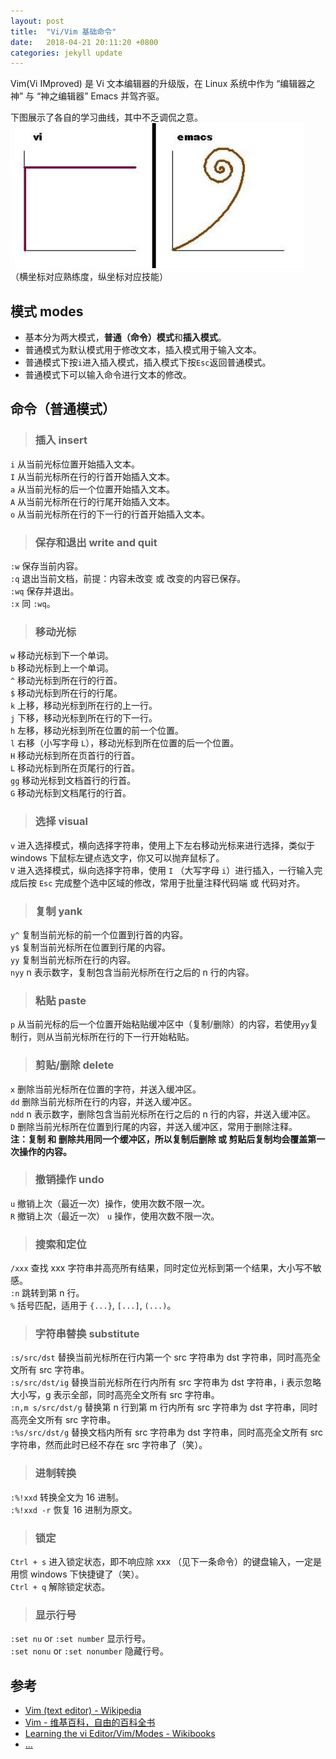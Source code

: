 ```yaml
---
layout: post
title:  "Vi/Vim 基础命令"
date:   2018-04-21 20:11:20 +0800
categories: jekyll update
---
```

Vim(Vi IMproved) 是 Vi 文本编辑器的升级版，在 Linux 系统中作为 “编辑器之神” 与 “神之编辑器” Emacs 并驾齐驱。

下图展示了各自的学习曲线，其中不乏调侃之意。<br>
![curves](/images/20180421/vi_emacs_learning_curves.jpg)<br>
（横坐标对应熟练度，纵坐标对应技能）

## 模式 modes
* 基本分为两大模式，**普通（命令）模式**和**插入模式**。
* 普通模式为默认模式用于修改文本，插入模式用于输入文本。
* 普通模式下按`i`进入插入模式，插入模式下按`Esc`返回普通模式。
* 普通模式下可以输入命令进行文本的修改。

## 命令（普通模式）
> ### 插入 insert
`i` 从当前光标位置开始插入文本。<br>
`I` 从当前光标所在行的行首开始插入文本。<br>
`a` 从当前光标的后一个位置开始插入文本。<br>
`A` 从当前光标所在行的行尾开始插入文本。<br>
`o` 从当前光标所在行的下一行的行首开始插入文本。

> ### 保存和退出 write and quit
`:w` 保存当前内容。<br>
`:q` 退出当前文档，前提：内容未改变 或 改变的内容已保存。<br>
`:wq` 保存并退出。<br>
`:x` 同 `:wq`。

> ### 移动光标
`w` 移动光标到下一个单词。<br>
`b` 移动光标到上一个单词。<br>
`^` 移动光标到所在行的行首。<br>
`$` 移动光标到所在行的行尾。<br>
`k` 上移，移动光标到所在行的上一行。<br>
`j` 下移，移动光标到所在行的下一行。<br>
`h` 左移，移动光标到所在位置的前一个位置。<br>
`l` 右移（小写字母 `L`），移动光标到所在位置的后一个位置。<br>
`H` 移动光标到所在页首行的行首。<br>
`L` 移动光标到所在页尾行的行首。<br>
`gg` 移动光标到文档首行的行首。<br>
`G` 移动光标到文档尾行的行首。

> ### 选择 visual
`v` 进入选择模式，横向选择字符串，使用上下左右移动光标来进行选择，类似于 windows 下鼠标左键点选文字，你又可以抛弃鼠标了。<br>
`V` 进入选择模式，纵向选择字符串，使用 `I` （大写字母 `i`）进行插入，一行输入完成后按 `Esc` 完成整个选中区域的修改，常用于批量注释代码端 或 代码对齐。

> ### 复制 yank
`y^` 复制当前光标的前一个位置到行首的内容。<br>
`y$` 复制当前光标所在位置到行尾的内容。<br>
`yy` 复制当前光标所在行的内容。<br>
`nyy` n 表示数字，复制包含当前光标所在行之后的 n 行的内容。

> ### 粘贴 paste
`p` 从当前光标的后一个位置开始粘贴缓冲区中（复制/删除）的内容，若使用`yy`复制行，则从当前光标所在行的下一行开始粘贴。

> ### 剪贴/删除 delete
`x` 删除当前光标所在位置的字符，并送入缓冲区。<br>
`dd` 删除当前光标所在行的内容，并送入缓冲区。<br>
`ndd` n 表示数字，删除包含当前光标所在行之后的 n 行的内容，并送入缓冲区。<br>
`D` 删除当前光标所在位置到行尾的内容，并送入缓冲区，常用于删除注释。<br>
**注：复制 和 删除共用同一个缓冲区，所以复制后删除 或 剪贴后复制均会覆盖第一次操作的内容。**

> ### 撤销操作 undo
`u` 撤销上次（最近一次）操作，使用次数不限一次。<br>
`R` 撤销上次（最近一次） `u` 操作，使用次数不限一次。

> ### 搜索和定位
`/xxx` 查找 xxx 字符串并高亮所有结果，同时定位光标到第一个结果，大小写不敏感。<br>
`:n` 跳转到第 n 行。<br>
`%` 括号匹配，适用于 `{...}`, `[...]`, `(...)`。

> ### 字符串替换 substitute
`:s/src/dst` 替换当前光标所在行内第一个 src 字符串为 dst 字符串，同时高亮全文所有 src 字符串。<br>
`:s/src/dst/ig` 替换当前光标所在行内所有 src 字符串为 dst 字符串，i 表示忽略大小写，g 表示全部，同时高亮全文所有 src 字符串。<br>
`:n,m s/src/dst/g` 替换第 n 行到第 m 行内所有 src 字符串为 dst 字符串，同时高亮全文所有 src 字符串。<br>
`:%s/src/dst/g` 替换文档内所有 src 字符串为 dst 字符串，同时高亮全文所有 src 字符串，然而此时已经不存在 src 字符串了（笑）。

> ### 进制转换
`:%!xxd` 转换全文为 16 进制。<br>
`:%!xxd -r` 恢复 16 进制为原文。

> ### 锁定
`Ctrl + s` 进入锁定状态，即不响应除 xxx （见下一条命令）的键盘输入，一定是用惯 windows 下快捷键了（笑）。<br>
`Ctrl + q` 解除锁定状态。

> ### 显示行号
`:set nu` or `:set number` 显示行号。<br>
`:set nonu` or `:set nonumber` 隐藏行号。

## 参考
* [Vim (text editor) - Wikipedia](https://en.wikipedia.org/wiki/Vim_(text_editor))
* [Vim - 维基百科，自由的百科全书](https://zh.wikipedia.org/wiki/Vim)
* [Learning the vi Editor/Vim/Modes - Wikibooks](https://en.wikibooks.org/wiki/Learning_the_vi_Editor/Vim/Modes)
* [...](http://github.com/mistydew)
